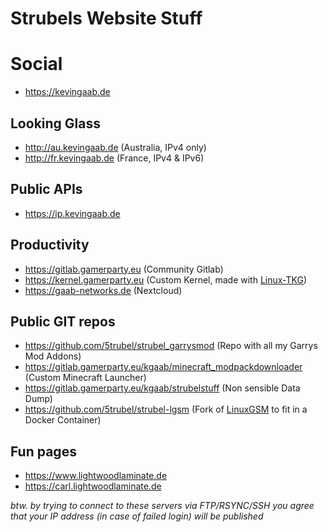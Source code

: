 # Strubels Website Stuff

# Social
* https://kevingaab.de

## Looking Glass 
* http://au.kevingaab.de (Australia, IPv4 only) 
* http://fr.kevingaab.de (France, IPv4 & IPv6) 

## Public APIs
* https://ip.kevingaab.de

## Productivity
* https://gitlab.gamerparty.eu (Community Gitlab)
* https://kernel.gamerparty.eu (Custom Kernel, made with [Linux-TKG](https://github.com/Frogging-Family/linux-tkg)) 
* https://gaab-networks.de (Nextcloud)

## Public GIT repos 
* https://github.com/5trubel/strubel_garrysmod (Repo with all my Garrys Mod Addons) 
* https://gitlab.gamerparty.eu/kgaab/minecraft_modpackdownloader (Custom Minecraft Launcher) 
* https://gitlab.gamerparty.eu/kgaab/strubelstuff (Non sensible Data Dump)
* https://github.com/5trubel/strubel-lgsm (Fork of [LinuxGSM](https://github.com/GameServerManagers/LinuxGSM) to fit in a Docker Container) 

## Fun pages
* https://www.lightwoodlaminate.de 
* https://carl.lightwoodlaminate.de


_btw. by trying to connect to these servers via FTP/RSYNC/SSH you agree that your IP address (in case of failed login) will be published_
